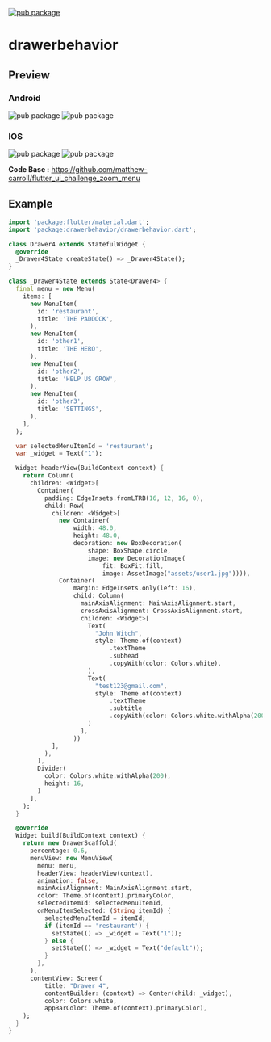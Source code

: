 [![pub package](https://img.shields.io/pub/v/drawerbehavior.svg)](https://pub.dartlang.org/packages/drawerbehavior)

# drawerbehavior

## Preview

### Android
![pub package](https://github.com/shiburagi/Drawer-Behavior-Flutter/blob/preview/preview-android-1.png?raw=true)
![pub package](https://github.com/shiburagi/Drawer-Behavior-Flutter/blob/preview/preview-android-2.png?raw=true)

### IOS
![pub package](https://github.com/shiburagi/Drawer-Behavior-Flutter/blob/preview/preview-ios-1.png?raw=true)
![pub package](https://github.com/shiburagi/Drawer-Behavior-Flutter/blob/preview/preview-ios-2.png?raw=true)



**Code Base :**
https://github.com/matthew-carroll/flutter_ui_challenge_zoom_menu


## Example
```dart
import 'package:flutter/material.dart';
import 'package:drawerbehavior/drawerbehavior.dart';

class Drawer4 extends StatefulWidget {
  @override
  _Drawer4State createState() => _Drawer4State();
}

class _Drawer4State extends State<Drawer4> {
  final menu = new Menu(
    items: [
      new MenuItem(
        id: 'restaurant',
        title: 'THE PADDOCK',
      ),
      new MenuItem(
        id: 'other1',
        title: 'THE HERO',
      ),
      new MenuItem(
        id: 'other2',
        title: 'HELP US GROW',
      ),
      new MenuItem(
        id: 'other3',
        title: 'SETTINGS',
      ),
    ],
  );

  var selectedMenuItemId = 'restaurant';
  var _widget = Text("1");

  Widget headerView(BuildContext context) {
    return Column(
      children: <Widget>[
        Container(
          padding: EdgeInsets.fromLTRB(16, 12, 16, 0),
          child: Row(
            children: <Widget>[
              new Container(
                  width: 48.0,
                  height: 48.0,
                  decoration: new BoxDecoration(
                      shape: BoxShape.circle,
                      image: new DecorationImage(
                          fit: BoxFit.fill,
                          image: AssetImage("assets/user1.jpg")))),
              Container(
                  margin: EdgeInsets.only(left: 16),
                  child: Column(
                    mainAxisAlignment: MainAxisAlignment.start,
                    crossAxisAlignment: CrossAxisAlignment.start,
                    children: <Widget>[
                      Text(
                        "John Witch",
                        style: Theme.of(context)
                            .textTheme
                            .subhead
                            .copyWith(color: Colors.white),
                      ),
                      Text(
                        "test123@gmail.com",
                        style: Theme.of(context)
                            .textTheme
                            .subtitle
                            .copyWith(color: Colors.white.withAlpha(200)),
                      )
                    ],
                  ))
            ],
          ),
        ),
        Divider(
          color: Colors.white.withAlpha(200),
          height: 16,
        )
      ],
    );
  }

  @override
  Widget build(BuildContext context) {
    return new DrawerScaffold(
      percentage: 0.6,
      menuView: new MenuView(
        menu: menu,
        headerView: headerView(context),
        animation: false,
        mainAxisAlignment: MainAxisAlignment.start,
        color: Theme.of(context).primaryColor,
        selectedItemId: selectedMenuItemId,
        onMenuItemSelected: (String itemId) {
          selectedMenuItemId = itemId;
          if (itemId == 'restaurant') {
            setState(() => _widget = Text("1"));
          } else {
            setState(() => _widget = Text("default"));
          }
        },
      ),
      contentView: Screen(
          title: "Drawer 4",
          contentBuilder: (context) => Center(child: _widget),
          color: Colors.white,
          appBarColor: Theme.of(context).primaryColor),
    );
  }
}

```
